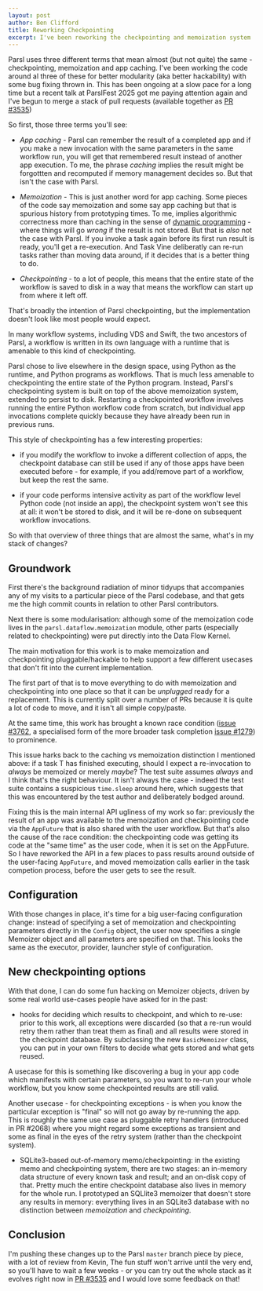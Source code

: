 ```yaml
---
layout: post
author: Ben Clifford
title: Reworking Checkpointing
excerpt: I've been reworking the checkpointing and memoization system
---
```


Parsl uses three different terms that mean almost (but not
quite) the same - checkpointing, memoization and app caching.
I've been working the code around al three of these for better modularity
(aka better hackability) with some bug
fixing thrown in. This has been ongoing at a slow pace for
a long time but a recent talk at ParslFest 2025 got me paying
attention again and I've begun to merge a stack of pull
requests (available together as <a href="https://github.com/Parsl/parsl/pull/3535">PR #3535</a>)

So first, those three terms you'll see:

* *App caching* - Parsl can remember the result of a completed app and if you make a new invocation with the same parameters in the same workflow run, you will get that remembered result instead of another app execution. To me, the phrase *caching* implies the result might be forgottten and recomputed if memory management decides so. But that isn't the case with Parsl.

* *Memoization* - This is just another word for app caching. Some pieces of the code say memoization and some say app caching but that is spurious history from prototyping times. To me, implies algorithmic correctness more than caching in the sense of <a href="">dynamic programming</a> - where things will go *wrong* if the result is not stored. But that is *also* not the case with Parsl. If you invoke a task again before its first run result is ready, you'll get a re-execution. And Task Vine deliberatly can re-run tasks rather than moving data around, if it decides that is a better thing to do.

* *Checkpointing* - to a lot of people, this means that
the entire state of the workflow is saved to disk in a way
that means the workflow can start up from where it left off.

That's broadly the intention of Parsl checkpointing, but
the implementation doesn't look like most people would
expect.

In many workflow systems, including VDS and Swift, 
the two ancestors of Parsl, a workflow is written in its own
language with a runtime that is amenable to this kind of
checkpointing.

Parsl chose to live elsewhere in the design space, using
Python as the runtime, and Python programs as workflows.
That is much less amenable to checkpointing the entire
state of the Python program. Instead, Parsl's checkpointing
system is built on top of the above memoization system,
extended to persist to disk. Restarting a checkpointed
workflow involves running the entire Python workflow code
from scratch, but individual app invocations complete quickly
because they have already been run in previous runs.

This style of checkpointing has a few interesting properties:

* if you modify the workflow to invoke a different collection
of apps, the checkpoint database can still be used if any of
those apps have been executed before - for example, if you
add/remove part of a workflow, but keep the rest the same.

* if your code performs intensive activity as part of the
workflow level Python code (not inside an app), the checkpoint
system won't see this at all: it won't be stored to disk,
and it will be re-done on subsequent workflow invocations.

So with that overview of three things that are almost the
same, what's in my stack of changes?

## Groundwork

First there's the background radiation of minor tidyups that
accompanies any of my visits to a particular piece of the
Parsl codebase, and that gets me the high commit
counts in relation to other Parsl contributors.

Next there is some modularisation: although some of the
memoization code lives in the `parsl.dataflow.memoization` 
module, other parts (especially related to checkpointing)
were put directly into the Data Flow Kernel.

The main motivation for this work is to make memoization
and checkpointing pluggable/hackable to help support a few
different usecases that don't fit into the current
implementation.

The first part of that is to move everything to do with
memoization and checkpointing into one place so that it
can be *unplugged* ready for a replacement. This is currently
split over a number of PRs because it is quite a lot of
code to move, and it isn't all simple copy/paste.

At the same time, this work has brought a known race condition
(<a href="https://github.com/Parsl/parsl/issues/3762">issue #3762</a>, a specialised form of the more broader task completion <a href="https://github.com/Parsl/parsl/issues/1279">issue #1279</a>) to prominence.

This issue harks back to the caching vs memoization
distinction I mentioned above: if a task T has finished
executing, should I expect a re-invocation to *always* be
memoized or merely *maybe*? The test suite assumes *always*
and I think that's the right behaviour. It isn't always the
case - indeed the test suite contains a suspicious
`time.sleep` around here, which suggests that this was
encountered by the test author and deliberately bodged around.

Fixing this is the main internal API ugliness of my work
so far: previously the result of an app was available to
the memoization and checkpointing code via the `AppFuture`
that is also shared with the user workflow. But that's also
the cause of the race condition: the checkpointing code was
getting its code at the "same time" as the user code, when
it is set on the AppFuture. So I have reworked the API
in a few places to pass results around outside of the
user-facing `AppFuture`, and moved memoization calls earlier
in the task competion process, before the user gets to
see the result.

## Configuration

With those changes in place, it's time for a big user-facing
configuration change: instead of specifying a set of
memoization and checkpointing parameters directly in the
`Config` object, the user now specifies a single Memoizer
object and all parameters are specified on that. This looks
the same as the executor, provider, launcher style of
configuration.

## New checkpointing options

With that done, I can do some fun hacking on Memoizer objects, driven by some real world use-cases people have asked for
in the past:

* hooks for deciding which results to checkpoint, and which
to re-use: prior to this work, all exceptions were discarded
(so that a re-run
would retry them rather than treat them as final) and
all results were stored in the checkpoint database. By
subclassing the new `BasicMemoizer` class, you can put in
your own filters to decide what gets stored and what gets
reused.

A usecase for this is something like discovering a bug in
your app code which manifests with certain parameters, so you
want to re-run your whole workflow, but you know some
checkpointed results are still valid.

Another usecase - for checkpointing exceptions - is when you
know the particular exception is "final" so will not go away
by re-running the app. This is roughly the same use case as
pluggable retry handlers (introduced in PR #2068) where you
might regard some exceptions as transient and some as final
in the eyes of the retry system (rather than the checkpoint
system).

* SQLite3-based out-of-memory memo/checkpointing: in the
existing memo and checkpointing system, there are two
stages: an in-memory data structure of every known task and
result; and an on-disk copy of that. Pretty much the
entire checkpoint database also lives in memory for the whole
run. I prototyped an SQLlite3 memoizer that doesn't store any
results in memory: everything lives in an SQLite3 database
with no distinction between *memoization* and *checkpointing*.

## Conclusion

I'm pushing these changes up to the Parsl `master` branch
piece by piece, with a lot of review from Kevin, The fun
stuff won't arrive until the very end, so you'll have to wait
a few weeks - or you can try out the whole stack as it
evolves right now in <a href="https://github.com/Parsl/parsl/pull/3535">PR #3535</a> and I would love some feedback on that!

